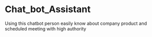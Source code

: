 # Chat_bot_Assistant
Using this chatbot person easily  know about company product and scheduled meeting with high authority  
